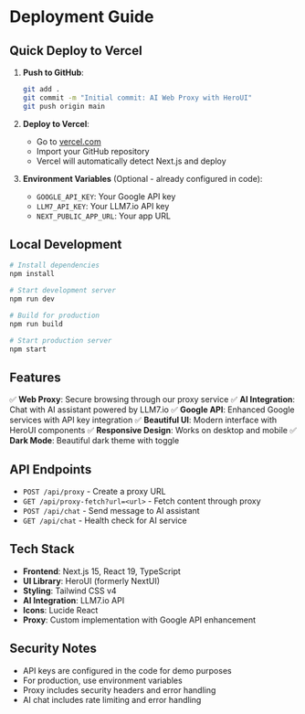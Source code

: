 # Deployment Guide

## Quick Deploy to Vercel

1. **Push to GitHub**:
   ```bash
   git add .
   git commit -m "Initial commit: AI Web Proxy with HeroUI"
   git push origin main
   ```

2. **Deploy to Vercel**:
   - Go to [vercel.com](https://vercel.com)
   - Import your GitHub repository
   - Vercel will automatically detect Next.js and deploy

3. **Environment Variables** (Optional - already configured in code):
   - `GOOGLE_API_KEY`: Your Google API key
   - `LLM7_API_KEY`: Your LLM7.io API key
   - `NEXT_PUBLIC_APP_URL`: Your app URL

## Local Development

```bash
# Install dependencies
npm install

# Start development server
npm run dev

# Build for production
npm run build

# Start production server
npm start
```

## Features

✅ **Web Proxy**: Secure browsing through our proxy service
✅ **AI Integration**: Chat with AI assistant powered by LLM7.io
✅ **Google API**: Enhanced Google services with API key integration
✅ **Beautiful UI**: Modern interface with HeroUI components
✅ **Responsive Design**: Works on desktop and mobile
✅ **Dark Mode**: Beautiful dark theme with toggle

## API Endpoints

- `POST /api/proxy` - Create a proxy URL
- `GET /api/proxy-fetch?url=<url>` - Fetch content through proxy
- `POST /api/chat` - Send message to AI assistant
- `GET /api/chat` - Health check for AI service

## Tech Stack

- **Frontend**: Next.js 15, React 19, TypeScript
- **UI Library**: HeroUI (formerly NextUI)
- **Styling**: Tailwind CSS v4
- **AI Integration**: LLM7.io API
- **Icons**: Lucide React
- **Proxy**: Custom implementation with Google API enhancement

## Security Notes

- API keys are configured in the code for demo purposes
- For production, use environment variables
- Proxy includes security headers and error handling
- AI chat includes rate limiting and error handling

